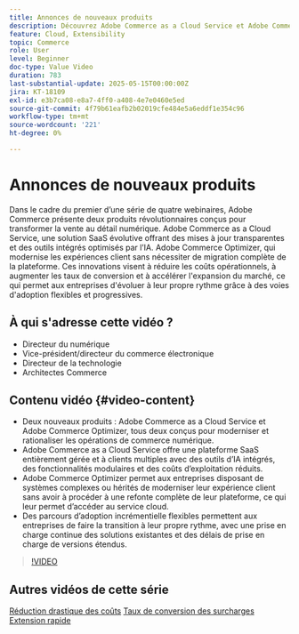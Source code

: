 ```yaml
---
title: Annonces de nouveaux produits
description: Découvrez Adobe Commerce as a Cloud Service et Adobe Commerce Optimizer.
feature: Cloud, Extensibility
topic: Commerce
role: User
level: Beginner
doc-type: Value Video
duration: 783
last-substantial-update: 2025-05-15T00:00:00Z
jira: KT-18109
exl-id: e3b7ca08-e8a7-4ff0-a408-4e7e0460e5ed
source-git-commit: 4f79b61eafb2b02019cfe484e5a6eddf1e354c96
workflow-type: tm+mt
source-wordcount: '221'
ht-degree: 0%

---
```


# Annonces de nouveaux produits

Dans le cadre du premier d’une série de quatre webinaires, Adobe Commerce présente deux produits révolutionnaires conçus pour transformer la vente au détail numérique. Adobe Commerce as a Cloud Service, une solution SaaS évolutive offrant des mises à jour transparentes et des outils intégrés optimisés par l’IA.  Adobe Commerce Optimizer, qui modernise les expériences client sans nécessiter de migration complète de la plateforme. Ces innovations visent à réduire les coûts opérationnels, à augmenter les taux de conversion et à accélérer l&#39;expansion du marché, ce qui permet aux entreprises d&#39;évoluer à leur propre rythme grâce à des voies d&#39;adoption flexibles et progressives.

## À qui s&#39;adresse cette vidéo ?

* Directeur du numérique
* Vice-président/directeur du commerce électronique
* Directeur de la technologie
* Architectes Commerce

## Contenu vidéo {#video-content}

* Deux nouveaux produits : Adobe Commerce as a Cloud Service et Adobe Commerce Optimizer, tous deux conçus pour moderniser et rationaliser les opérations de commerce numérique.
* Adobe Commerce as a Cloud Service offre une plateforme SaaS entièrement gérée et à clients multiples avec des outils d’IA intégrés, des fonctionnalités modulaires et des coûts d’exploitation réduits.
* Adobe Commerce Optimizer permet aux entreprises disposant de systèmes complexes ou hérités de moderniser leur expérience client sans avoir à procéder à une refonte complète de leur plateforme, ce qui leur permet d’accéder au service cloud.
* Des parcours d’adoption incrémentielle flexibles permettent aux entreprises de faire la transition à leur propre rythme, avec une prise en charge continue des solutions existantes et des délais de prise en charge de versions étendus.

>[!VIDEO](https://video.tv.adobe.com/v/3458484/?learn=on&enablevpops)

## Autres vidéos de cette série

[Réduction drastique des coûts](./drastically-cut-costs.md)
[Taux de conversion des surcharges](./supercharge-conversion-rates.md)
[Extension rapide](fast-track-expansion.md)
